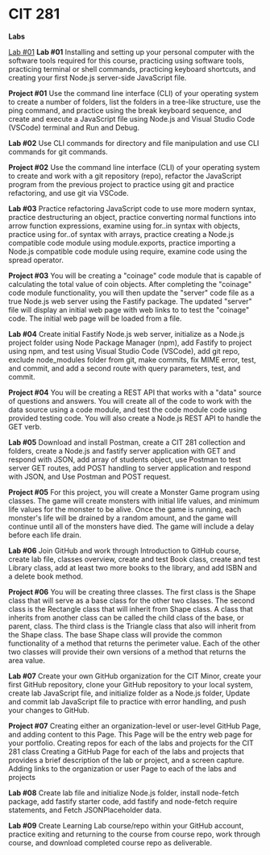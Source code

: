 # CIT 281


**Labs**

[Lab #01](https://tmuns22.github.io/cit281-lab01/)
**Lab #01**
  Installing and setting up your personal computer with the software tools required for this course, practicing using software tools, practicing terminal or shell commands, practicing keyboard shortcuts, and creating your first Node.js server-side JavaScript file.

**Project #01**
  Use the command line interface (CLI) of your operating system to create a number of folders, list the folders in a tree-like structure, use the ping command, and practice using the break keyboard sequence, and create and execute a JavaScript file using Node.js and Visual Studio Code (VSCode) terminal and Run and Debug.

**Lab #02**
  Use CLI commands for directory and file manipulation and use CLI commands for git commands.

**Project #02**
  Use the command line interface (CLI) of your operating system to create and work with a git repository (repo), refactor the JavaScript program from the previous project to practice using git and practice refactoring, and use git via VSCode.

**Lab #03**
  Practice refactoring JavaScript code to use more modern syntax, practice destructuring an object, practice converting normal functions into arrow function expressions, examine using for..in  syntax with objects, practice using for..of syntax with arrays, practice creating a Node.js compatible code module using module.exports, practice importing a Node.js compatible code module using require, examine code using the spread operator.

**Project #03**
  You will be creating a "coinage" code module that is capable of calculating the total value of coin objects. After completing the "coinage" code module functionality, you will then update the "server" code file as a true Node.js web server using the Fastify package. The updated "server" file will display an initial web page with web links to to test the "coinage" code. The initial web page will be loaded from a file.

**Lab #04**
  Create initial Fastify Node.js web server, initialize as a Node.js project folder using Node Package Manager (npm), add Fastify to project using npm, and test using Visual Studio Code (VSCode), add git repo, exclude node_modules folder from git, make commits, fix MIME error, test, and commit, and add a second route with query parameters, test, and commit.

**Project #04**
  You will be creating a REST API that works with a "data" source of questions and answers. You will create all of the code to work with the data source using a code module, and test the code module code using provided testing code. You will also create a Node.js REST API to handle the GET verb.

**Lab #05**
  Download and install Postman, create a CIT 281 collection and folders, create a Node.js and fastify server application with GET and respond with JSON, add array of students object, use Postman to test server GET routes, add POST handling to server application and respond with JSON, and Use Postman and POST request.

**Project #05**
  For this project, you will create a Monster Game program using classes. The game will create monsters with initial life values, and minimum life values for the monster to be alive. Once the game is running, each monster's life will be drained by a random amount, and the game will continue until all of the monsters have died. The game will include a delay before each life drain.

**Lab #06**
  Join GitHub and work through Introduction to GitHub course, create lab file, classes overview, create and test Book class, create and test Library class, add at least two more books to the library, and add ISBN and a delete book method.

**Project #06**
  You will be creating three classes. The first class is the Shape class that will serve as a base class for the other two classes. The second class is the Rectangle class that will inherit from Shape class. A class that inherits from another class can be called the child class of the base, or parent, class. The third class is the Triangle class that also will inherit from the Shape class. The base Shape class will provide the common functionality of a method that returns the perimeter value. Each of the other two classes will provide their own versions of a method that returns the area value.

**Lab #07**
  Create your own GitHub organization for the CIT Minor, create your first GitHub repository, clone your GitHub repository to your local system, create lab JavaScript file, and initialize folder as a Node.js folder, Update and commit lab JavaScript file to practice with error handling, and push your changes to GitHub.

**Project #07**
  Creating either an organization-level or user-level GitHub Page, and adding content to this Page. This Page will be the entry web page for your portfolio. Creating repos for each of the labs and projects for the CIT 281 class
Creating a GitHub Page for each of the labs and projects that provides a brief description of the lab or project, and a screen capture. Adding links to the organization or user Page to each of the labs and projects

**Lab #08**
  Create lab file and initialize Node.js folder, install node-fetch package, add fastify starter code, add fastify and node-fetch require statements, and Fetch JSONPlaceholder data.

**Lab #09**
  Create Learning Lab course/repo within your GitHub account, practice exiting and returning to the course from course repo, work through course, and download completed course repo as deliverable.
